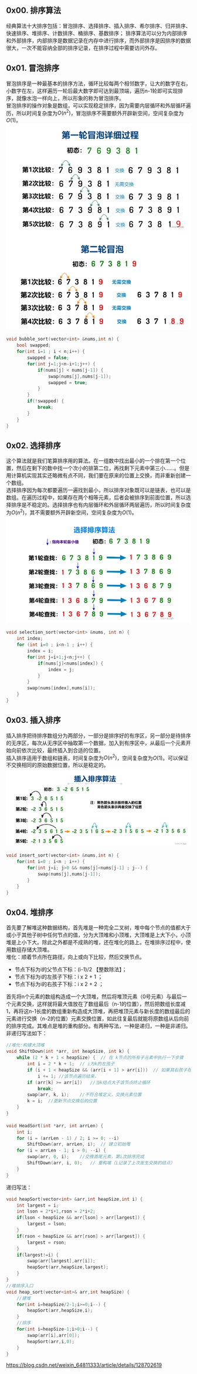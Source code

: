 ## 0x00. 排序算法
经典算法十大排序包括：冒泡排序、选择排序、插入排序、希尔排序、归并排序、快速排序、堆排序、计数排序、桶排序、基数排序；
排序算法可以分为内部排序和外部排序，内部排序是数据记录在内存中进行排序，而外部排序是因排序的数据很大，一次不能容纳全部的排序记录，在排序过程中需要访问外存。

## 0x01. 冒泡排序
冒泡排序是一种最基本的排序方法，循环比较每两个相邻数字，让大的数字在右，小数字在左，这样遍历一轮后最大数字即可达到最顶端，遍历n-1轮即可实现排序，就像水泡一样向上，所以形象的称为冒泡排序。  
冒泡排序的操作对象是数组，可以实现稳定排序，因为需要内层循环和外层循环遍历，所以时间复杂度为$O(n^2)$，冒泡排序不需要额外开辟新空间，空间复杂度为$O(1)$。  
![](./image/bubbleSort.png)
```C++
void bubble_sort(vector<int> &nums,int n) {
    bool swapped;
    for(int i=1 ; i < n;i++) {
        swapped = false;
        for(int j=1;j<n-i+1;j++) {
            if(nums[j] < nums[j-1]) {
                swap(nums[j],nums[j-1]);
                swapped = true;
            }
        }
        if(!swapped) {
            break;
        }
    }
}
```
## 0x02. 选择排序
这个算法就是我们笔算排序用的算法。在一组数中找出最小的一个排在第一个位置，然后在剩下的数中找一个次小的排第二位，再找剩下元素中第三小……。但是用计算机实现其实还略微有点不同，我们要在原来的位置上交换，而非重新创建一个数组。  
选择排序因为每次都要遍历一遍找到最小，所以排序对象既可以是链表，也可以是数组。在遍历过程中，如果存在两个相等元素，后者会被排序到前面位置，所以选择排序是不稳定的。选择排序也有内层循环和外层循环两层遍历，所以时间复杂度为$O(n^2)$，其不需要额外开辟新空间，空间复杂度为$O(1)$。
![](./image/selectionSort.png)
```C++
void selection_sort(vector<int> &nums, int n) {
    int index;
    for (int i=0 ; i<n-1 ; i++) {
        index = i;
        for(int j=i+1;j<n;j++) {
            if(nums[j]<nums[index]) {
                index = j;
            }
        }
        swap(nums[index],nums[i]);
    }
}
```
## 0x03. 插入排序
插入排序把待排序数组分为两部分，一部分是排序好的有序区，另一部分是待排序的无序区，每次从无序区中抽取第一个数据，加入到有序区中，从最后一个元素开始向前依次比较，最终插入到合适的位置。  
插入排序适用于数组和链表，时间复杂度为$O(n^2)$，空间复杂度为$O(1)$。可以保证不交换相同的原始数据位置，所以是稳定的。  
![](./image/insertSort.png)
```C++
void insert_sort(vector<int> &nums,int n) {
    for(int i=0 ; i<n ; i++) {
        for(int j=i; j>0 && nums[j]<nums[j-1] ; j--) {
            swap(nums[j],nums[j-1]);
        }
    }
}
```
## 0x04. 堆排序
首先要了解堆这种数据结构，首先堆是一种完全二叉树，堆中每个节点的值都大于或小于其他子树中任何节点的值，分为大顶堆和小顶堆，大顶堆是上大下小，小顶堆是上小下大。除此之外都是不成熟的堆，还在堆化的路上。在堆排序过程中，使用数组存储大顶堆。  
堆化：顺着节点所在路径，向上或向下比较，然后交换节点。
- 节点下标为i的父节点下标：(i-1)/2 【整数除法】；
- 节点下标为i的左孩子下标：i x 2 + 1 ；
- 节点下标为i的右孩子下标：i x 2 + 2 ；  

首先将n个元素的数组构造成一个大顶堆，然后将堆顶元素（0号元素）与最后一个元素交换，这样就将最大值放在了数组最后（n-1的位置），然后把数组长度减1，再将这n-1长度的数组重新构造成大顶堆，再把堆顶元素与新长度的数组最后的元素进行交换（n-2的位置）元素交换位置，如此往复最后就能将原数组从后向前的排序完成。其难点是堆的重构部分。有两种写法，一种是递归，一种是非递归。非递归写法如下：
```C++
//堆化:构建大顶堆
void ShiftDown(int *arr, int heapSize, int k) {
    while (2 * k + 1 < heapSize) {  // 在 k节点的所有子元素中执行一下步骤
        int i = 2 * k + 1;  // i为k的左孩子
        if (i + 1 < heapSize && (arr[i + 1] > arr[i]))  // 如果其右孩子在需排序的长度范围内，且左孩子小于右孩子
            i += 1; //该节点遍历结束，
        if (arr[k] >= arr[i])   //当k结点大于该节点终止循环
            break;
        swap(arr, k, i);    //不符合堆定义，交换元素位置
        k = i;  //更新节点交换后的位置
    }
}
 
void HeadSort(int *arr, int arrLen) {
    int i;
    for (i = (arrLen - 1) / 2; i >= 0; --i)
        ShiftDown(arr, arrLen, i);  // 建立初始堆
    for (i = arrLen - 1; i > 0; --i) {
        swap(arr, 0, i);    //交换首尾元素，第i次排序完成
        ShiftDown(arr, i, 0);   // 重构堆（i记录了上次发生交换的结点）
    }
}
```
递归写法：
```C++
void heapSort(vector<int> &arr,int heapSize,int i) {
    int largest = i;
    int lson = 2*i+1,rson = 2*i+2;
    if(lson < heapSize && arr[lson] > arr[largest]) {
        largest = lson;
    }
    if(rson < heapSize && arr[rson] > arr[largest]) {
        largest = rson;
    }
    if(largest!=i) {
        swap(arr[largest],arr[i]);
        heapSort(arr,heapSize,largest);
    }
}
//堆排序入口
void heap_sort(vector<int>& arr,int heapSize) {
    //建堆
    for(int i=heapSize/2-1;i>=0;i--) {
        heapSort(arr,heapSize,i);
    }
    //排序
    for(int i=heapSize-1;i>0;i--) {
        swap(arr[i],arr[0]);
        heapSort(arr,i,0);
    }
}
```
https://blog.csdn.net/weixin_64811333/article/details/128702619